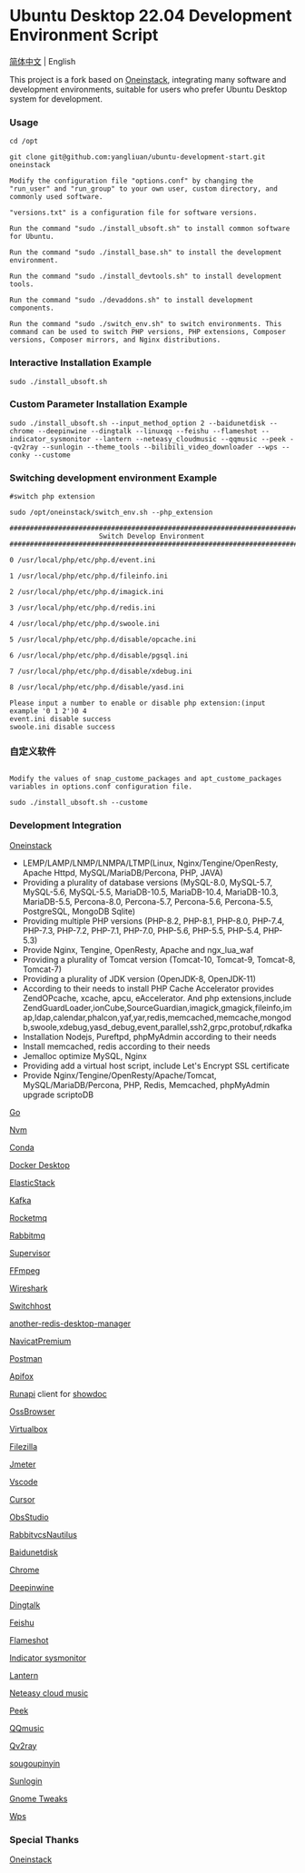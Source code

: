 # Ubuntu Desktop 22.04 Development Environment Script
[简体中文](README.md) | English

This project is a fork based on [Oneinstack](https://github.com/oneinstack/oneinstack), integrating many software and development environments, suitable for users who prefer Ubuntu Desktop system for development.

### Usage

```shell
cd /opt

git clone git@github.com:yangliuan/ubuntu-development-start.git oneinstack

Modify the configuration file "options.conf" by changing the "run_user" and "run_group" to your own user, custom directory, and commonly used software.

"versions.txt" is a configuration file for software versions.

Run the command "sudo ./install_ubsoft.sh" to install common software for Ubuntu.

Run the command "sudo ./install_base.sh" to install the development environment.

Run the command "sudo ./install_devtools.sh" to install development tools.

Run the command "sudo ./devaddons.sh" to install development components.

Run the command "sudo ./switch_env.sh" to switch environments. This command can be used to switch PHP versions, PHP extensions, Composer versions, Composer mirrors, and Nginx distributions.
```

### Interactive Installation Example
```shell
sudo ./install_ubsoft.sh

```


### Custom Parameter Installation Example
```shell
sudo ./install_ubsoft.sh --input_method_option 2 --baidunetdisk --chrome --deepinwine --dingtalk --linuxqq --feishu --flameshot --indicator_sysmonitor --lantern --neteasy_cloudmusic --qqmusic --peek --qv2ray --sunlogin --theme_tools --bilibili_video_downloader --wps --conky --custome
```

### Switching development environment Example
```shell
#switch php extension

sudo /opt/oneinstack/switch_env.sh --php_extension

#######################################################################
                      Switch Develop Environment
#######################################################################

0 /usr/local/php/etc/php.d/event.ini

1 /usr/local/php/etc/php.d/fileinfo.ini

2 /usr/local/php/etc/php.d/imagick.ini

3 /usr/local/php/etc/php.d/redis.ini

4 /usr/local/php/etc/php.d/swoole.ini

5 /usr/local/php/etc/php.d/disable/opcache.ini

6 /usr/local/php/etc/php.d/disable/pgsql.ini

7 /usr/local/php/etc/php.d/disable/xdebug.ini

8 /usr/local/php/etc/php.d/disable/yasd.ini

Please input a number to enable or disable php extension:(input example '0 1 2')0 4
event.ini disable success
swoole.ini disable success

```

### 自定义软件
```shell

Modify the values of snap_custome_packages and apt_custome_packages variables in options.conf configuration file.

sudo ./install_ubsoft.sh --custome

```

### Development Integration
[Oneinstack](https://github.com/oneinstack/oneinstack)
- LEMP/LAMP/LNMP/LNMPA/LTMP(Linux, Nginx/Tengine/OpenResty, Apache Httpd, MySQL/MariaDB/Percona, PHP, JAVA)
- Providing a plurality of database versions (MySQL-8.0, MySQL-5.7, MySQL-5.6, MySQL-5.5, MariaDB-10.5, MariaDB-10.4, MariaDB-10.3, MariaDB-5.5, Percona-8.0, Percona-5.7, Percona-5.6, Percona-5.5, PostgreSQL, MongoDB Sqlite)
- Providing multiple PHP versions (PHP-8.2, PHP-8.1, PHP-8.0, PHP-7.4, PHP-7.3, PHP-7.2, PHP-7.1, PHP-7.0, PHP-5.6, PHP-5.5, PHP-5.4, PHP-5.3)
- Provide Nginx, Tengine, OpenResty, Apache and ngx_lua_waf
- Providing a plurality of Tomcat version (Tomcat-10, Tomcat-9, Tomcat-8, Tomcat-7)
- Providing a plurality of JDK version (OpenJDK-8, OpenJDK-11)
- According to their needs to install PHP Cache Accelerator provides ZendOPcache, xcache, apcu, eAccelerator. And php extensions,include ZendGuardLoader,ionCube,SourceGuardian,imagick,gmagick,fileinfo,imap,ldap,calendar,phalcon,yaf,yar,redis,memcached,memcache,mongodb,swoole,xdebug,yasd_debug,event,parallel,ssh2,grpc,protobuf,rdkafka
- Installation Nodejs, Pureftpd, phpMyAdmin according to their needs
- Install memcached, redis according to their needs
- Jemalloc optimize MySQL, Nginx
- Providing add a virtual host script, include Let's Encrypt SSL certificate
- Provide Nginx/Tengine/OpenResty/Apache/Tomcat, MySQL/MariaDB/Percona, PHP, Redis, Memcached, phpMyAdmin upgrade scriptoDB


[Go](https://github.com/golang/go)

[Nvm](https://github.com/nvm-sh/nvm)

[Conda](https://github.com/conda/conda)

[Docker Desktop](https://docs.docker.com/get-docker/)

[ElasticStack](https://www.elastic.co/cn/downloads/)

[Kafka](https://github.com/apache/kafka)

[Rocketmq](https://github.com/apache/rocketmq)

[Rabbitmq](https://github.com/rabbitmq/rabbitmq-server)

[Supervisor](https://github.com/Supervisor/supervisor)

[FFmpeg](https://github.com/FFmpeg/FFmpeg)

[Wireshark](https://www.wireshark.org/download.html)

[Switchhost](https://github.com/FFmpeg/FFmpeg)

[another-redis-desktop-manager](https://github.com/qishibo/AnotherRedisDesktopManager/blob/master/README.zh-CN.md)

[NavicatPremium](http://navicat.com/en/download)

[Postman](https://www.postman.com/)

[Apifox](https://apifox.com/)

[Runapi](https://www.showdoc.com.cn/runapi/4758520094221537) client for [showdoc](https://github.com/star7th/showdoc)

[OssBrowser](https://help.aliyun.com/document_detail/61872.htm)

[Virtualbox](https://www.virtualbox.org/)

[Filezilla](https://filezilla-project.org/)

[Jmeter](https://jmeter.apache.org/)

[Vscode](https://code.visualstudio.com/)

[Cursor](https://www.cursor.so/)

[ObsStudio](https://obsproject.com/)

[RabbitvcsNautilus](http://rabbitvcs.org/)

[Baidunetdisk](https://pan.baidu.com/disk/home)

[Chrome](https://www.google.com/chrome/)

[Deepinwine](https://github.com/zq1997/deepin-wine) 

[Dingtalk](https://www.dingtalk.com/en)

[Feishu](https://www.feishu.cn/en)

[Flameshot](https://github.com/flameshot-org/flameshot)

[Indicator sysmonitor](https://github.com/fossfreedom/indicator-sysmonitor)

[Lantern](https://getlantern.org/)

[Neteasy cloud music](https://music.163.com/)

[Peek](https://github.com/phw/peek)

[QQmusic](https://y.qq.com/)

[Qv2ray](https://github.com/Qv2ray/Qv2ray)

[sougoupinyin](https://pinyin.sogou.com/)

[Sunlogin](https://sunlogin.oray.com/)

[Gnome Tweaks](https://wiki.gnome.org/Apps/Tweaks)

[Wps](https://www.wps.cn/product/wpslinux)

### Special Thanks
[Oneinstack](https://github.com/oneinstack/oneinstack)



